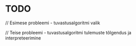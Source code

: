 # TODO

// Esimese probleemi - tuvastusalgoritmi valik

// Teise probleemi - tuvastusalgoritmi tulemuste tõlgendus ja interpreteerimine